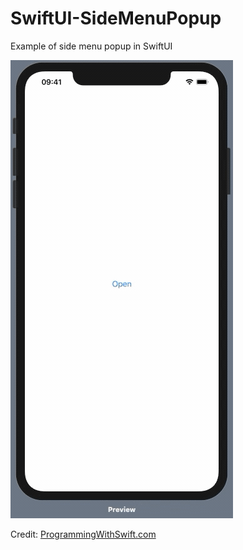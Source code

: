 # SwiftUI-SideMenuPopup
Example of side menu popup in SwiftUI

![Example Gif](/SideMenu.gif)

Credit: [ProgrammingWithSwift.com](https://programmingwithswift.com/create-side-menu-with-swiftui/)
